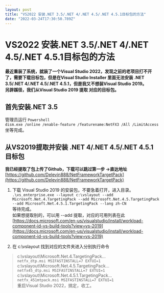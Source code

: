 ```yaml
---
layout: post
title: "VS2022 安装.NET 3.5/.NET 4/.NET 4.5/.NET 4.5.1目标包的方法"
date: "2022-03-24T17:30:50.789Z"
---
```

VS2022 安装.NET 3.5/.NET 4/.NET 4.5/.NET 4.5.1目标包的方法
==================================================

**最近重装了系统，就装了一个Visual Studio 2022，发现之前的老项目打不开了，需要下载目标包，但是在Visual Studio Installer 里面无法安装 .NET 3.5/.NET 4/.NET 4.5/.NET 4.5.1，但是我又不想装Visual Studio 2019。  
另辟蹊径，我们从Visual Studio 2019 提取 对应的目标包。**

首先安装.NET 3.5
------------

管理员运行 `Powershell`  
`dism.exe /online /enable-feature /featurename:NetFX3 /All /LimitAccess`  
坐等完成。

从VS2019提取并安装 .NET 4/.NET 4.5/.NET 4.5.1 目标包
-------------------------------------------

**我已经提取了包上传了Github，下载可以跳过第一步 →直达地址** [https://github.com/Delevin888/NetFrameworkTargetPack](https://github.com/Delevin888/NetFrameworkTargetPack)

1.  下载 Visual Studio 2019 的安装包，不要急着打开，进入目录。  
    `.\vs_enterprise.exe --layout c:\vslayout --add Microsoft.Net.4.TargetingPack --add Microsoft.Net.4.5.TargetingPack --add Microsoft.Net.4.5.1.TargetingPack --lang zh-CN`  
    等待完成。  
    如果想提取别的，可以用 --add 提取，对应的可用列表在此  
    [https://docs.microsoft.com/en-us/visualstudio/install/workload-component-id-vs-build-tools?view=vs-2019](https://docs.microsoft.com/en-us/visualstudio/install/workload-component-id-vs-build-tools?view=vs-2019)
    
2.  在 c:\\vslayout 找到对应的文件夹进入分别执行命令
    

> c:\\vslayout\\Microsoft.Net.4.TargetingPack...  
> `netfx_dtp.msi MSIFASTINSTALL=7 EXTUI=1`  
> c:\\vslayout\\Microsoft.Net.4.5.TargetingPack...  
> `netfx45_dtp.msi MSIFASTINSTALL=7 EXTUI=1`  
> c:\\vslayout\\Microsoft.Net.4.5.1.TargetingPack...  
> `netfx_451mtpack.msi MSIFASTINSTALL=7 EXTUI=1`  
> 重启Visual Studio 2022，搞定，收工。